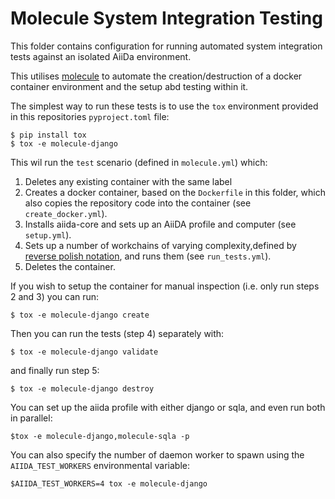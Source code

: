 # Molecule System Integration Testing

This folder contains configuration for running automated system integration tests against an isolated AiiDa environment.

This utilises [molecule](https://molecule.readthedocs.io) to automate the creation/destruction of a docker container environment and the setup abd testing within it.

The simplest way to run these tests is to use the `tox` environment provided in this repositories `pyproject.toml` file:

```console
$ pip install tox
$ tox -e molecule-django
```

This wil run the `test` scenario (defined in `molecule.yml`) which:

1. Deletes any existing container with the same label
2. Creates a docker container, based on the `Dockerfile` in this folder, which also copies the repository code into the container (see `create_docker.yml`).
3. Installs aiida-core and sets up an AiiDA profile and computer (see `setup.yml`).
4. Sets up a number of workchains of varying complexity,defined by [reverse polish notation](https://en.wikipedia.org/wiki/Reverse_Polish_notation), and runs them (see `run_tests.yml`).
5. Deletes the container.

If you wish to setup the container for manual inspection (i.e. only run steps 2 and 3) you can run:

```console
$ tox -e molecule-django create
```

Then you can run the tests (step 4) separately with:

```console
$ tox -e molecule-django validate
```

and finally run step 5:

```console
$ tox -e molecule-django destroy
```

You can set up the aiida profile with either django or sqla,
and even run both in parallel:

```console
$tox -e molecule-django,molecule-sqla -p
```

You can also specify the number of daemon worker to spawn using the `AIIDA_TEST_WORKERS` environmental variable:

```console
$AIIDA_TEST_WORKERS=4 tox -e molecule-django
```
